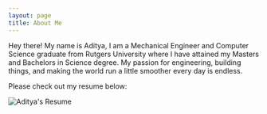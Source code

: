 ```yaml
---
layout: page
title: About Me
---
```


<p class="message">
  Hey there! My name is Aditya, I am a Mechanical Engineer and Computer Science graduate from Rutgers University where I have attained my Masters and Bachelors in Science degree. My passion for engineering, building things, and making the world run a little smoother every day is endless.
</p>

Please check out my resume below:

![](https://cdn.discordapp.com/attachments/690386859330764851/993219373869305926/AdityaResume-1.png "Aditya's Resume")